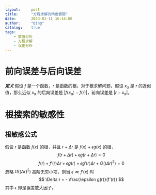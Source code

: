 ```yaml
---
layout:     post
title:      "方程求解的精度极限"
date:       2023-02-11 16:16:00
author:     "Bing"
catalog:    true
tags:
    - 数值分析
    - 方程求解
    - 误差分析
---
```


# 前向误差与后向误差
***定义***
假设 $f$ 是一个函数，$r$ 是函数的根。对于根求解问题，假设 $x_a$ 是 $r$ 的近似值，那么近似 $x_a$ 的后向误差是 $|f(x_a) - f(r)|$，前向误差是 $|r - x_a|$。

# 根搜索的敏感性
## 根敏感公式
假设 $r$ 是函数 $f(x)$ 的根，并且 $r + \Delta r$ 是 $f(x) + \epsilon g(x)$ 的根，
$$
    f(r + \Delta r) + \epsilon g(r + \Delta r) = 0
$$
$$
    f(r) + f'(r) \Delta r + \epsilon g(r) + \epsilon g'(r) \Delta r + O((\Delta r)^2) = 0
$$
忽略 $O((\Delta r)^2)$ 高阶无穷小项，则当 $\epsilon \ll f'(x)$ 时
$$
    \Delta r = - \frac{\epsilon g(r)}{f'(r)}
$$
其中 $\epsilon$ 即是误差放大因子。